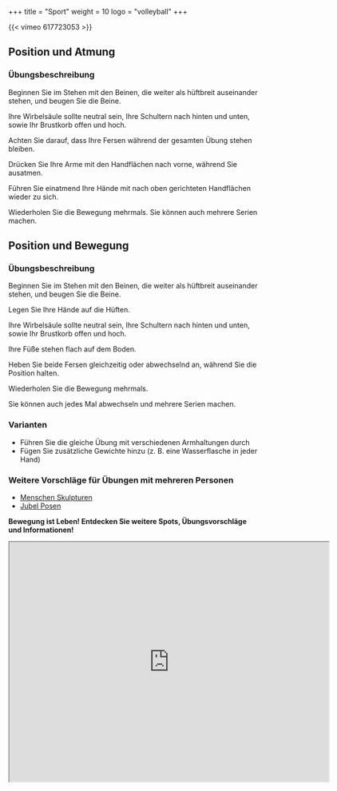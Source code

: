 +++
title = "Sport"
weight = 10
logo = "volleyball"
+++

{{< vimeo 617723053 >}}

## Position und Atmung

### Übungsbeschreibung

Beginnen Sie im Stehen mit den Beinen, die weiter als hüftbreit auseinander stehen, und beugen Sie die Beine.

Ihre Wirbelsäule sollte neutral sein, Ihre Schultern nach hinten und unten, sowie Ihr Brustkorb offen und hoch. 

Achten Sie darauf, dass Ihre Fersen während der gesamten Übung stehen bleiben.

Drücken Sie Ihre Arme mit den Handflächen nach vorne, während Sie ausatmen.

Führen Sie einatmend Ihre Hände mit nach oben gerichteten Handflächen wieder zu sich.

Wiederholen Sie die Bewegung mehrmals. Sie können auch mehrere Serien machen.

## Position und Bewegung

### Übungsbeschreibung

Beginnen Sie im Stehen mit den Beinen, die weiter als hüftbreit auseinander stehen, und beugen Sie die Beine.

Legen Sie Ihre Hände auf die Hüften.

Ihre Wirbelsäule sollte neutral sein, Ihre Schultern nach hinten und unten, sowie Ihr Brustkorb offen und hoch. 

Ihre Füße stehen flach auf dem Boden.

Heben Sie beide Fersen gleichzeitig oder abwechselnd an, während Sie die Position halten.

Wiederholen Sie die Bewegung mehrmals.

Sie können auch jedes Mal abwechseln und mehrere Serien machen.

### Varianten

- Führen Sie die gleiche Übung mit verschiedenen Armhaltungen durch
- Fügen Sie zusätzliche Gewichte hinzu (z. B. eine Wasserflasche in jeder Hand)

### Weitere Vorschläge für Übungen mit mehreren Personen

- [Menschen Skulpturen](https://www.schulebewegt.ch/de/aufgaben/Statues_humaines)
- [Jubel Posen](https://www.schulebewegt.ch/de/aufgaben/Poses_joyeuses)

**Bewegung ist Leben! Entdecken Sie weitere Spots, Übungsvorschläge und Informationen!**

<iframe src="https://www.google.com/maps/d/embed?mid=1gqR4NTENT5FtUAxssizyKWbiyuVFBu8&ehbc=2E312F" width="640" height="480"></iframe>